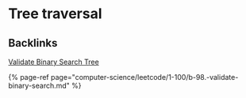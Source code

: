 # Tree traversal

## Backlinks

[Validate Binary Search Tree](computer-science/leetcode/1-100/b-98.-validate-binary-search.md)

{% page-ref page="computer-science/leetcode/1-100/b-98.-validate-binary-search.md" %}



